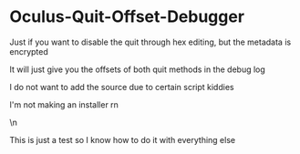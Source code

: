 # Oculus-Quit-Offset-Debugger
Just if you want to disable the quit through hex editing, but the metadata is encrypted

It will just give you the offsets of both quit methods in the debug log

I do not want to add the source due to certain script kiddies

I'm not making an installer rn

\n

This is just a test so I know how to do it with everything else
